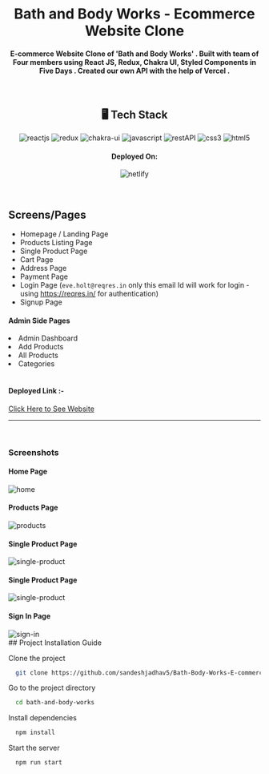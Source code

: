 <h1  align="center">Bath and Body Works - Ecommerce Website Clone</h1>


<h4 align="center">E-commerce Website Clone of 'Bath and Body Works' . Built with team of Four members using React JS, Redux, Chakra UI, Styled Components in Five Days . Created our own API with the help of Vercel . </h4>
<br/>


<h2 align="center">🖥️ Tech Stack</h2>
<p align="center">
  <img src="https://img.shields.io/badge/React-20232A?style=for-the-badge&logo=react&logoColor=61DAFB" alt="reactjs" />
  <img src="https://img.shields.io/badge/Redux-593D88?style=for-the-badge&logo=redux&logoColor=white" alt="redux" />
  <img src="https://img.shields.io/badge/Chakra%20UI-3bc7bd?style=for-the-badge&logo=chakraui&logoColor=white" alt="chakra-ui" />
  <img src="https://img.shields.io/badge/JavaScript-323330?style=for-the-badge&logo=javascript&logoColor=F7DF1E" alt="javascript" />
  <img src="https://img.shields.io/badge/Rest_API-02303A?style=for-the-badge&logo=react-router&logoColor=white" alt="restAPI" />
  <img src="https://img.shields.io/badge/CSS3-1572B6?style=for-the-badge&logo=css3&logoColor=white" alt="css3" />
  <img src="https://img.shields.io/badge/HTML5-E34F26?style=for-the-badge&logo=html5&logoColor=white" alt="html5" />
</p>

<h4 align="center">Deployed On:</h4>

<p align="center">
  <img src="https://img.shields.io/badge/Netlify-00C7B7?style=for-the-badge&logo=netlify&logoColor=white" alt="netlify" />
</p>

<br />

## Screens/Pages 
- Homepage / Landing Page
- Products Listing Page 
- Single Product Page
- Cart Page
- Address Page
- Payment Page
- Login Page (```eve.holt@reqres.in``` only this email Id will work for login - using https://reqres.in/ for authentication)
- Signup Page
 <h4>Admin Side Pages</h4>
 <li>Admin Dashboard</li>
 <li>Add Products</li> 
  <li>All Products</li> 
 <li> Categories</li>


<br/>
<h4>Deployed Link :- <a href="https://bathbodyworksbymasai.netlify.app/" target="_black"></a></h4>

<a href="https://bathbodyworksbymasai.netlify.app/" target="_blank" rel="noreferrer">Click Here to See Website</a>
<br/>

<hr/>
<br/>
<h3>Screenshots</h3>
<h4>Home Page</h4>
<img src="https://i.imgur.com/eZEjHpM.png" alt="home"/>
<br/>
<h4>Products Page</h4>
<img src="https://i.imgur.com/TN0GKTe.png" alt="products"/>
<br/>
<h4>Single Product Page</h4>
<img src="https://i.imgur.com/wUMvBLl.png" alt="single-product"/>
<br/>
<h4>Single Product Page</h4>
<img src="https://i.imgur.com/wUMvBLl.png" alt="single-product"/>
<br/>
<h4>Sign In Page</h4>
<img src="https://i.imgur.com/qmFBOs8.png" alt="sign-in"/>


<br/>
## Project Installation Guide

Clone the project

```bash
  git clone https://github.com/sandeshjadhav5/Bath-Body-Works-E-commerce-Website-Clone.git
```

Go to the project directory

```bash
  cd bath-and-body-works
```

Install dependencies

```bash
  npm install
```

Start the server

```bash
  npm run start
```

